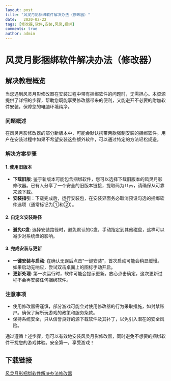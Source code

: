 ```yaml
---
layout: post
title: "风灵月影捆绑软件解决办法（修改器）"
date:   2020-02-22
tags: [修改器,软件,安装,风灵,捆绑]
comments: true
author: admin
---
```

# 风灵月影捆绑软件解决办法（修改器）

## 解决教程概览

当您遇到风灵月影修改器在安装过程中带有捆绑软件的问题时，无需担心。本资源提供了详细的步骤，帮助您既能享受修改器带来的便利，又能避开不必要的附加软件安装，保障您的电脑环境纯净。

### 问题概述

在风灵月影修改器的部分新版本中，可能会默认携带两款强制安装的捆绑软件。用户在安装过程中如果不希望安装这些额外软件，可以通过特定的方法轻松规避。

### 解决方案步骤

#### 1. 使用旧版本
- **下载旧版**: 鉴于新版本可能包含捆绑软件，您可以选择下载旧版本的风灵月影修改器。已有人分享了一个安全的旧版本链接，提取码为`flyy`，请确保从可靠来源下载。
- **安装指引**：下载完成后，运行安装包，在安装界面务必取消预设勾选的捆绑软件选项（通常标记为①和②）。

#### 2. 自定义安装路径
- **避免C盘**: 选择安装路径时，避免默认的C盘，手动指定到其他磁盘，这样可以减少对系统盘的影响。

#### 3. 完成安装与更新
- **一键安装与启动**: 在确认无误后点击“一键安装”，首次启动可能会稍显缓慢。如果启动无响应，尝试双击桌面上的图标手动开启。
- **更新处理**: 第一次运行时，软件可能会提示更新。放心点击确定，这次更新过程不会再安装任何捆绑软件。

### 注意事项
- 使用修改器需谨慎，部分游戏可能会对使用修改器的行为采取措施，如封禁账户。确保了解所玩游戏的政策和服务条款。
- 保持系统安全，只从信誉良好的源下载软件及其补丁，以免引入潜在的安全风险。

通过遵循上述步骤，您可以有效地安装风灵月影修改器，同时避免不想要的捆绑软件干扰您的游戏体验。安全第一，享受游戏！

## 下载链接

[风灵月影捆绑软件解决办法修改器](https://pan.quark.cn/s/b87fb330d048)